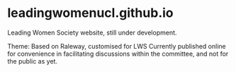 # leadingwomenucl.github.io
Leading Women Society website, still under development.

Theme: Based on Raleway, customised for LWS
Currently published online for convenience in facilitating discussions within the committee, and not for the public as yet.
